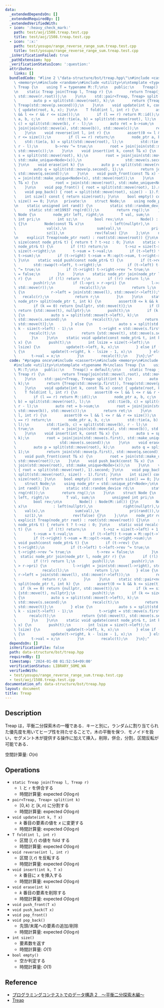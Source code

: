 ```yaml
---
data:
  _extendedDependsOn: []
  _extendedRequiredBy: []
  _extendedVerifiedWith:
  - icon: ':heavy_check_mark:'
    path: test/aoj/1508.treap.test.cpp
    title: test/aoj/1508.treap.test.cpp
  - icon: ':x:'
    path: test/yosupo/range_reverse_range_sum.treap.test.cpp
    title: test/yosupo/range_reverse_range_sum.treap.test.cpp
  _isVerificationFailed: true
  _pathExtension: hpp
  _verificationStatusIcon: ':question:'
  attributes:
    links: []
  bundledCode: "#line 2 \"data-structure/bst/treap.hpp\"\n#include <cassert>\n#include\
    \ <memory>\n#include <random>\n#include <utility>\n\ntemplate <typename M>\nclass\
    \ Treap {\n    using T = typename M::T;\n\n   public:\n    Treap() = default;\n\
    \n    static Treap join(Treap l, Treap r) {\n        return Treap(join(std::move(l.root),\
    \ std::move(r.root)));\n    }\n\n    std::pair<Treap, Treap> split(int k) {\n\
    \        auto p = split(std::move(root), k);\n        return {Treap(std::move(p.first)),\
    \ Treap(std::move(p.second))};\n    }\n\n    void update(int k, const T& x) const\
    \ { update(root, k, x); }\n\n    T fold(int l, int r) {\n        assert(0 <= l\
    \ && l <= r && r <= size());\n        if (l == r) return M::id();\n        node_ptr\
    \ a, b, c;\n        std::tie(a, b) = split(std::move(root), l);\n        std::tie(b,\
    \ c) = split(std::move(b), r - l);\n        auto ret = b->sum;\n        root =\
    \ join(join(std::move(a), std::move(b)), std::move(c));\n        return ret;\n\
    \    }\n\n    void reverse(int l, int r) {\n        assert(0 <= l && l <= r &&\
    \ r <= size());\n        if (l == r) return;\n        node_ptr a, b, c;\n    \
    \    std::tie(a, b) = split(std::move(root), l);\n        std::tie(b, c) = split(std::move(b),\
    \ r - l);\n        b->rev ^= true;\n        root = join(join(std::move(a), std::move(b)),\
    \ std::move(c));\n    }\n\n    void insert(int k, const T& x) {\n        auto\
    \ s = split(std::move(root), k);\n        root = join(join(std::move(s.first),\
    \ std::make_unique<Node>(x)),\n                    std::move(s.second));\n   \
    \ }\n\n    void erase(int k) {\n        auto p = split(std::move(root), k);\n\
    \        auto q = split(std::move(p.second), 1);\n        return join(std::move(p.first),\
    \ std::move(q.second));\n    }\n\n    void push_front(const T& x) {\n        root\
    \ = join(std::make_unique<Node>(x), std::move(root));\n    }\n\n    void push_back(const\
    \ T& x) {\n        root = join(std::move(root), std::make_unique<Node>(x));\n\
    \    }\n\n    void pop_front() { root = split(std::move(root), 1).second; }\n\n\
    \    void pop_back() { root = split(std::move(root), size() - 1).first; }\n\n\
    \    int size() const { return size(root); }\n\n    bool empty() const { return\
    \ size() == 0; }\n\n   private:\n    struct Node;\n    using node_ptr = std::unique_ptr<Node>;\n\
    \n    static unsigned int rand() {\n        static std::random_device rd;\n  \
    \      static std::mt19937 rng(rd());\n        return rng();\n    }\n\n    struct\
    \ Node {\n        node_ptr left, right;\n        T val, sum;\n        unsigned\
    \ int pri;\n        int sz;\n        bool rev;\n\n        Node() : Node(M::id())\
    \ {}\n        Node(const T& x)\n            : left(nullptr),\n              right(nullptr),\n\
    \              val(x),\n              sum(val),\n              pri(rand()),\n\
    \              sz(1),\n              rev(false) {}\n    };\n\n    node_ptr root;\n\
    \n    explicit Treap(node_ptr root) : root(std::move(root)) {}\n\n    static int\
    \ size(const node_ptr& t) { return t ? t->sz : 0; }\n\n    static void recalc(const\
    \ node_ptr& t) {\n        if (!t) return;\n        t->sz = size(t->left) + 1 +\
    \ size(t->right);\n        t->sum = t->val;\n        if (t->left) t->sum = M::op(t->left->sum,\
    \ t->sum);\n        if (t->right) t->sum = M::op(t->sum, t->right->sum);\n   \
    \ }\n\n    static void push(const node_ptr& t) {\n        if (t->rev) {\n    \
    \        std::swap(t->left, t->right);\n            if (t->left) t->left->rev\
    \ ^= true;\n            if (t->right) t->right->rev ^= true;\n            t->rev\
    \ = false;\n        }\n    }\n\n    static node_ptr join(node_ptr l, node_ptr\
    \ r) {\n        if (!l) return r;\n        if (!r) return l;\n        push(l);\n\
    \        push(r);\n        if (l->pri > r->pri) {\n            l->right = join(std::move(l->right),\
    \ std::move(r));\n            recalc(l);\n            return l;\n        } else\
    \ {\n            r->left = join(std::move(l), std::move(r->left));\n         \
    \   recalc(r);\n            return r;\n        }\n    }\n\n    static std::pair<node_ptr,\
    \ node_ptr> split(node_ptr t, int k) {\n        assert(0 <= k && k <= size(t));\n\
    \        if (k == 0) return {nullptr, std::move(t)};\n        if (k == size(t))\
    \ return {std::move(t), nullptr};\n        push(t);\n        if (k <= size(t->left))\
    \ {\n            auto s = split(std::move(t->left), k);\n            t->left =\
    \ std::move(s.second);\n            recalc(t);\n            return {std::move(s.first),\
    \ std::move(t)};\n        } else {\n            auto s = split(std::move(t->right),\
    \ k - size(t->left) - 1);\n            t->right = std::move(s.first);\n      \
    \      recalc(t);\n            return {std::move(t), std::move(s.second)};\n \
    \       }\n    }\n\n    static void update(const node_ptr& t, int k, const T&\
    \ x) {\n        push(t);\n        int lsize = size(t->left);\n        if (k <\
    \ lsize) {\n            update(t->left, k, x);\n        } else if (lsize < k)\
    \ {\n            update(t->right, k - lsize - 1, x);\n        } else {\n     \
    \       t->val = x;\n        }\n        recalc(t);\n    }\n};\n"
  code: "#pragma once\n#include <cassert>\n#include <memory>\n#include <random>\n\
    #include <utility>\n\ntemplate <typename M>\nclass Treap {\n    using T = typename\
    \ M::T;\n\n   public:\n    Treap() = default;\n\n    static Treap join(Treap l,\
    \ Treap r) {\n        return Treap(join(std::move(l.root), std::move(r.root)));\n\
    \    }\n\n    std::pair<Treap, Treap> split(int k) {\n        auto p = split(std::move(root),\
    \ k);\n        return {Treap(std::move(p.first)), Treap(std::move(p.second))};\n\
    \    }\n\n    void update(int k, const T& x) const { update(root, k, x); }\n\n\
    \    T fold(int l, int r) {\n        assert(0 <= l && l <= r && r <= size());\n\
    \        if (l == r) return M::id();\n        node_ptr a, b, c;\n        std::tie(a,\
    \ b) = split(std::move(root), l);\n        std::tie(b, c) = split(std::move(b),\
    \ r - l);\n        auto ret = b->sum;\n        root = join(join(std::move(a),\
    \ std::move(b)), std::move(c));\n        return ret;\n    }\n\n    void reverse(int\
    \ l, int r) {\n        assert(0 <= l && l <= r && r <= size());\n        if (l\
    \ == r) return;\n        node_ptr a, b, c;\n        std::tie(a, b) = split(std::move(root),\
    \ l);\n        std::tie(b, c) = split(std::move(b), r - l);\n        b->rev ^=\
    \ true;\n        root = join(join(std::move(a), std::move(b)), std::move(c));\n\
    \    }\n\n    void insert(int k, const T& x) {\n        auto s = split(std::move(root),\
    \ k);\n        root = join(join(std::move(s.first), std::make_unique<Node>(x)),\n\
    \                    std::move(s.second));\n    }\n\n    void erase(int k) {\n\
    \        auto p = split(std::move(root), k);\n        auto q = split(std::move(p.second),\
    \ 1);\n        return join(std::move(p.first), std::move(q.second));\n    }\n\n\
    \    void push_front(const T& x) {\n        root = join(std::make_unique<Node>(x),\
    \ std::move(root));\n    }\n\n    void push_back(const T& x) {\n        root =\
    \ join(std::move(root), std::make_unique<Node>(x));\n    }\n\n    void pop_front()\
    \ { root = split(std::move(root), 1).second; }\n\n    void pop_back() { root =\
    \ split(std::move(root), size() - 1).first; }\n\n    int size() const { return\
    \ size(root); }\n\n    bool empty() const { return size() == 0; }\n\n   private:\n\
    \    struct Node;\n    using node_ptr = std::unique_ptr<Node>;\n\n    static unsigned\
    \ int rand() {\n        static std::random_device rd;\n        static std::mt19937\
    \ rng(rd());\n        return rng();\n    }\n\n    struct Node {\n        node_ptr\
    \ left, right;\n        T val, sum;\n        unsigned int pri;\n        int sz;\n\
    \        bool rev;\n\n        Node() : Node(M::id()) {}\n        Node(const T&\
    \ x)\n            : left(nullptr),\n              right(nullptr),\n          \
    \    val(x),\n              sum(val),\n              pri(rand()),\n          \
    \    sz(1),\n              rev(false) {}\n    };\n\n    node_ptr root;\n\n   \
    \ explicit Treap(node_ptr root) : root(std::move(root)) {}\n\n    static int size(const\
    \ node_ptr& t) { return t ? t->sz : 0; }\n\n    static void recalc(const node_ptr&\
    \ t) {\n        if (!t) return;\n        t->sz = size(t->left) + 1 + size(t->right);\n\
    \        t->sum = t->val;\n        if (t->left) t->sum = M::op(t->left->sum, t->sum);\n\
    \        if (t->right) t->sum = M::op(t->sum, t->right->sum);\n    }\n\n    static\
    \ void push(const node_ptr& t) {\n        if (t->rev) {\n            std::swap(t->left,\
    \ t->right);\n            if (t->left) t->left->rev ^= true;\n            if (t->right)\
    \ t->right->rev ^= true;\n            t->rev = false;\n        }\n    }\n\n  \
    \  static node_ptr join(node_ptr l, node_ptr r) {\n        if (!l) return r;\n\
    \        if (!r) return l;\n        push(l);\n        push(r);\n        if (l->pri\
    \ > r->pri) {\n            l->right = join(std::move(l->right), std::move(r));\n\
    \            recalc(l);\n            return l;\n        } else {\n           \
    \ r->left = join(std::move(l), std::move(r->left));\n            recalc(r);\n\
    \            return r;\n        }\n    }\n\n    static std::pair<node_ptr, node_ptr>\
    \ split(node_ptr t, int k) {\n        assert(0 <= k && k <= size(t));\n      \
    \  if (k == 0) return {nullptr, std::move(t)};\n        if (k == size(t)) return\
    \ {std::move(t), nullptr};\n        push(t);\n        if (k <= size(t->left))\
    \ {\n            auto s = split(std::move(t->left), k);\n            t->left =\
    \ std::move(s.second);\n            recalc(t);\n            return {std::move(s.first),\
    \ std::move(t)};\n        } else {\n            auto s = split(std::move(t->right),\
    \ k - size(t->left) - 1);\n            t->right = std::move(s.first);\n      \
    \      recalc(t);\n            return {std::move(t), std::move(s.second)};\n \
    \       }\n    }\n\n    static void update(const node_ptr& t, int k, const T&\
    \ x) {\n        push(t);\n        int lsize = size(t->left);\n        if (k <\
    \ lsize) {\n            update(t->left, k, x);\n        } else if (lsize < k)\
    \ {\n            update(t->right, k - lsize - 1, x);\n        } else {\n     \
    \       t->val = x;\n        }\n        recalc(t);\n    }\n};"
  dependsOn: []
  isVerificationFile: false
  path: data-structure/bst/treap.hpp
  requiredBy: []
  timestamp: '2024-01-08 01:52:54+09:00'
  verificationStatus: LIBRARY_SOME_WA
  verifiedWith:
  - test/yosupo/range_reverse_range_sum.treap.test.cpp
  - test/aoj/1508.treap.test.cpp
documentation_of: data-structure/bst/treap.hpp
layout: document
title: Treap
---
```


## Description

Treap は，平衡二分探索木の一種である．キーと別に，ランダムに割り当てられた優先度を用いてヒープ性を持たせることで，木の平衡を保つ．モノイドを扱い，セグメント木が提供する操作に加えて挿入，削除，併合，分割，区間反転が可能である．

空間計算量: $O(n)$

## Operations

- `static Treap join(Treap l, Treap r)`
    - `l` と `r` を併合する
    - 時間計算量: $\mathrm{expected}\ O(\log n)$
- `pair<Treap, Treap> split(int k)`
    -  $[0, k)$ と $[k, n)$ に分割する
    - 時間計算量: $\mathrm{expected}\ O(\log n)$
- `void update(int k, T x)`
    - $k$ 番目の要素の値を $x$ に変更する
    - 時間計算量: $\mathrm{expected}\ O(\log n)$
- `T fold(int l, int r)`
    - 区間 $[l, r)$ の値を fold する
    - 時間計算量: $\mathrm{expected}\ O(\log n)$
- `void reverse(int l, int r)`
    - 区間 $[l, r)$ を反転する
    - 時間計算量: $\mathrm{expected}\ O(\log n)$
- `void insert(int k, T x)`
    - $k$ 番目に $x$ を挿入する
    - 時間計算量: $\mathrm{expected}\ O(\log n)$
- `void erase(int k)`
    - $k$ 番目の要素を削除する
    - 時間計算量: $\mathrm{expected}\ O(\log n)$
- `void push_front(T x)`
- `void push_back(T x)`
- `void pop_front()`
- `void pop_back()`
    - 先頭/末尾への要素の追加/削除
    - 時間計算量: $\mathrm{expected}\ O(\log n)$
- `int size()`
    - 要素数を返す
    - 時間計算量: $O(1)$
- `bool empty()`
    - 空か判定する
    - 時間計算量: $O(1)$

## Reference

- [プログラミングコンテストでのデータ構造 2　～平衡二分探索木編～](https://www.slideshare.net/iwiwi/2-12188757)
- [Treap](https://en.wikipedia.org/wiki/Treap#Randomized_binary_search_tree)
